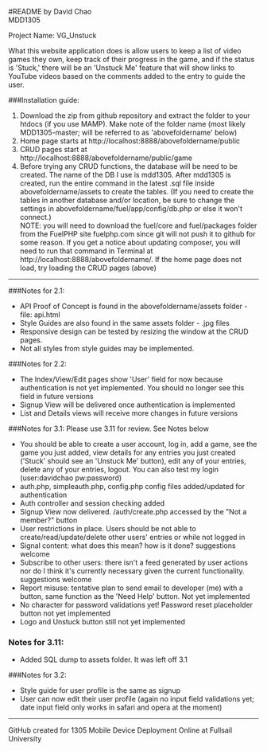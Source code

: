 
#README
by David Chao  
MDD1305  

Project Name: VG_Unstuck  

What this website application does is allow users to keep a list of video games they own, keep track of their progress in the game, and if the status is 'Stuck,' there will be an 'Unstuck Me' feature that will show links to YouTube videos based on the comments added to the entry to guide the user.

###Installation guide:

1. Download the zip from github repository and extract the folder to your htdocs (if you use MAMP). Make note of the folder name (most likely MDD1305-master; will be referred to as 'abovefoldername' below)
2. Home page starts at http://localhost:8888/abovefoldername/public
3. CRUD pages start at http://localhost:8888/abovefoldername/public/game
4. Before trying any CRUD functions, the database will be need to be created. The name of the DB I use is mdd1305. After mdd1305 is created, run the entire command in the latest .sql file inside abovefoldername/assets to create the tables. (If you need to create the tables in another database and/or location, be sure to change the settings in abovefoldername/fuel/app/config/db.php or else it won't connect.)  
NOTE: you will need to download the fuel/core and fuel/packages folder from the FuelPHP site fuelphp.com since git will not push it to github for some reason. If you get a notice about updating composer, you will need to run that command in Terminal at http://localhost:8888/abovefoldername/. If the home page does not load, try loading the CRUD pages (above)

---

###Notes for 2.1:

* API Proof of Concept is found in the abovefoldername/assets folder - file: api.html
* Style Guides are also found in the same assets folder - .jpg files
* Responsive design can be tested by resizing the window at the CRUD pages.
* Not all styles from style guides may be implemented.

###Notes for 2.2:

* The Index/View/Edit pages show 'User' field for now because authentication is not yet implemented. You should no longer see this field in future versions
* Signup View will be delivered once authentication is implemented
* List and Details views will receive more changes in future versions


###Notes for 3.1: Please use 3.11 for review. See Notes below

* You should be able to create a user account, log in, add a game, see the game you just added, view details for any entries you just created ('Stuck' should see an 'Unstuck Me' button), edit any of your entries, delete any of your entries, logout. You can also test my login (user:davidchao pw:password)
* auth.php, simpleauth.php, config.php config files added/updated for authentication
* Auth controller and session checking added
* Signup View now delivered. /auth/create.php accessed by the "Not a member?" button
* User restrictions in place. Users should be not able to create/read/update/delete other users' entries or while not logged in
* Signal content: what does this mean? how is it done? suggestions welcome
* Subscribe to other users: there isn't a feed generated by user actions nor do I think it's currently necessary given the current functionality. suggestions welcome
* Report misuse: tentative plan to send email to developer (me) with a button, same function as the 'Need Help' button. Not yet implemented
* No character for password validations yet! Password reset placeholder button not yet implemented
* Logo and Unstuck button still not yet implemented

### Notes for 3.11:

* Added SQL dump to assets folder. It was left off 3.1

###Notes for 3.2:

* Style guide for user profile is the same as signup
* User can now edit their user profile (again no input field validations yet; date input field only works in safari and opera at the moment)

---

GitHub created for 1305 Mobile Device Deployment Online at Fullsail University
